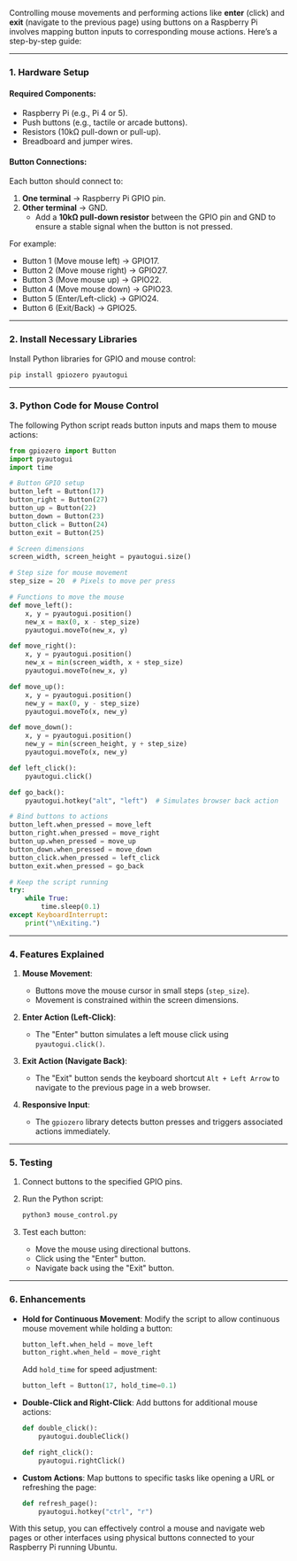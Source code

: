Controlling mouse movements and performing actions like **enter** (click) and **exit** (navigate to the previous page) using buttons on a Raspberry Pi involves mapping button inputs to corresponding mouse actions. Here’s a step-by-step guide:

---

### **1. Hardware Setup**

#### **Required Components**:

- Raspberry Pi (e.g., Pi 4 or 5).
- Push buttons (e.g., tactile or arcade buttons).
- Resistors (10kΩ pull-down or pull-up).
- Breadboard and jumper wires.

#### **Button Connections**:

Each button should connect to:

1. **One terminal** → Raspberry Pi GPIO pin.
2. **Other terminal** → GND.
    - Add a **10kΩ pull-down resistor** between the GPIO pin and GND to ensure a stable signal when the button is not pressed.

For example:

- Button 1 (Move mouse left) → GPIO17.
- Button 2 (Move mouse right) → GPIO27.
- Button 3 (Move mouse up) → GPIO22.
- Button 4 (Move mouse down) → GPIO23.
- Button 5 (Enter/Left-click) → GPIO24.
- Button 6 (Exit/Back) → GPIO25.

---

### **2. Install Necessary Libraries**

Install Python libraries for GPIO and mouse control:

```bash
pip install gpiozero pyautogui
```

---

### **3. Python Code for Mouse Control**

The following Python script reads button inputs and maps them to mouse actions:

```python
from gpiozero import Button
import pyautogui
import time

# Button GPIO setup
button_left = Button(17)
button_right = Button(27)
button_up = Button(22)
button_down = Button(23)
button_click = Button(24)
button_exit = Button(25)

# Screen dimensions
screen_width, screen_height = pyautogui.size()

# Step size for mouse movement
step_size = 20  # Pixels to move per press

# Functions to move the mouse
def move_left():
    x, y = pyautogui.position()
    new_x = max(0, x - step_size)
    pyautogui.moveTo(new_x, y)

def move_right():
    x, y = pyautogui.position()
    new_x = min(screen_width, x + step_size)
    pyautogui.moveTo(new_x, y)

def move_up():
    x, y = pyautogui.position()
    new_y = max(0, y - step_size)
    pyautogui.moveTo(x, new_y)

def move_down():
    x, y = pyautogui.position()
    new_y = min(screen_height, y + step_size)
    pyautogui.moveTo(x, new_y)

def left_click():
    pyautogui.click()

def go_back():
    pyautogui.hotkey("alt", "left")  # Simulates browser back action

# Bind buttons to actions
button_left.when_pressed = move_left
button_right.when_pressed = move_right
button_up.when_pressed = move_up
button_down.when_pressed = move_down
button_click.when_pressed = left_click
button_exit.when_pressed = go_back

# Keep the script running
try:
    while True:
        time.sleep(0.1)
except KeyboardInterrupt:
    print("\nExiting.")
```

---

### **4. Features Explained**

1. **Mouse Movement**:
    
    - Buttons move the mouse cursor in small steps (`step_size`).
    - Movement is constrained within the screen dimensions.
2. **Enter Action (Left-Click)**:
    
    - The "Enter" button simulates a left mouse click using `pyautogui.click()`.
3. **Exit Action (Navigate Back)**:
    
    - The "Exit" button sends the keyboard shortcut `Alt + Left Arrow` to navigate to the previous page in a web browser.
4. **Responsive Input**:
    
    - The `gpiozero` library detects button presses and triggers associated actions immediately.

---

### **5. Testing**

1. Connect buttons to the specified GPIO pins.
2. Run the Python script:
    
    ```bash
    python3 mouse_control.py
    ```
    
3. Test each button:
    - Move the mouse using directional buttons.
    - Click using the "Enter" button.
    - Navigate back using the "Exit" button.

---

### **6. Enhancements**

- **Hold for Continuous Movement**: Modify the script to allow continuous mouse movement while holding a button:
    
    ```python
    button_left.when_held = move_left
    button_right.when_held = move_right
    ```
    
    Add `hold_time` for speed adjustment:
    
    ```python
    button_left = Button(17, hold_time=0.1)
    ```
    
- **Double-Click and Right-Click**: Add buttons for additional mouse actions:
    
    ```python
    def double_click():
        pyautogui.doubleClick()
    
    def right_click():
        pyautogui.rightClick()
    ```
    
- **Custom Actions**: Map buttons to specific tasks like opening a URL or refreshing the page:
    
    ```python
    def refresh_page():
        pyautogui.hotkey("ctrl", "r")
    ```
    

With this setup, you can effectively control a mouse and navigate web pages or other interfaces using physical buttons connected to your Raspberry Pi running Ubuntu.